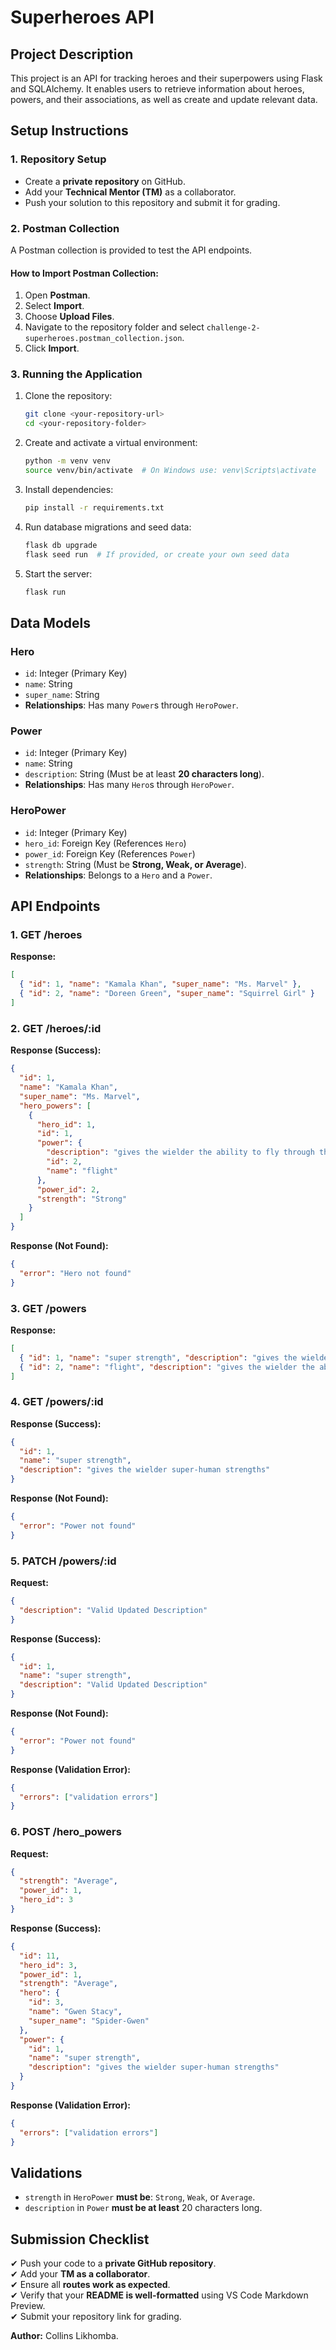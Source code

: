 # Superheroes API

## Project Description
This project is an API for tracking heroes and their superpowers using Flask and SQLAlchemy. It enables users to retrieve information about heroes, powers, and their associations, as well as create and update relevant data.

## Setup Instructions

### 1. Repository Setup
- Create a **private repository** on GitHub.
- Add your **Technical Mentor (TM)** as a collaborator.
- Push your solution to this repository and submit it for grading.

### 2. Postman Collection
A Postman collection is provided to test the API endpoints.

#### How to Import Postman Collection:
1. Open **Postman**.
2. Select **Import**.
3. Choose **Upload Files**.
4. Navigate to the repository folder and select `challenge-2-superheroes.postman_collection.json`.
5. Click **Import**.

### 3. Running the Application
1. Clone the repository:
   ```sh
   git clone <your-repository-url>
   cd <your-repository-folder>
   ```
2. Create and activate a virtual environment:
   ```sh
   python -m venv venv
   source venv/bin/activate  # On Windows use: venv\Scripts\activate
   ```
3. Install dependencies:
   ```sh
   pip install -r requirements.txt
   ```
4. Run database migrations and seed data:
   ```sh
   flask db upgrade
   flask seed run  # If provided, or create your own seed data
   ```
5. Start the server:
   ```sh
   flask run
   ```

## Data Models
### Hero
- `id`: Integer (Primary Key)
- `name`: String
- `super_name`: String
- **Relationships**: Has many `Power`s through `HeroPower`.

### Power
- `id`: Integer (Primary Key)
- `name`: String
- `description`: String (Must be at least **20 characters long**).
- **Relationships**: Has many `Hero`s through `HeroPower`.

### HeroPower
- `id`: Integer (Primary Key)
- `hero_id`: Foreign Key (References `Hero`)
- `power_id`: Foreign Key (References `Power`)
- `strength`: String (Must be **Strong, Weak, or Average**).
- **Relationships**: Belongs to a `Hero` and a `Power`.

## API Endpoints

### 1. GET /heroes
**Response:**
```json
[
  { "id": 1, "name": "Kamala Khan", "super_name": "Ms. Marvel" },
  { "id": 2, "name": "Doreen Green", "super_name": "Squirrel Girl" }
]
```

### 2. GET /heroes/:id
**Response (Success):**
```json
{
  "id": 1,
  "name": "Kamala Khan",
  "super_name": "Ms. Marvel",
  "hero_powers": [
    {
      "hero_id": 1,
      "id": 1,
      "power": {
        "description": "gives the wielder the ability to fly through the skies at supersonic speed",
        "id": 2,
        "name": "flight"
      },
      "power_id": 2,
      "strength": "Strong"
    }
  ]
}
```
**Response (Not Found):**
```json
{
  "error": "Hero not found"
}
```

### 3. GET /powers
**Response:**
```json
[
  { "id": 1, "name": "super strength", "description": "gives the wielder super-human strengths" },
  { "id": 2, "name": "flight", "description": "gives the wielder the ability to fly through the skies at supersonic speed" }
]
```

### 4. GET /powers/:id
**Response (Success):**
```json
{
  "id": 1,
  "name": "super strength",
  "description": "gives the wielder super-human strengths"
}
```
**Response (Not Found):**
```json
{
  "error": "Power not found"
}
```

### 5. PATCH /powers/:id
**Request:**
```json
{
  "description": "Valid Updated Description"
}
```
**Response (Success):**
```json
{
  "id": 1,
  "name": "super strength",
  "description": "Valid Updated Description"
}
```
**Response (Not Found):**
```json
{
  "error": "Power not found"
}
```
**Response (Validation Error):**
```json
{
  "errors": ["validation errors"]
}
```

### 6. POST /hero_powers
**Request:**
```json
{
  "strength": "Average",
  "power_id": 1,
  "hero_id": 3
}
```
**Response (Success):**
```json
{
  "id": 11,
  "hero_id": 3,
  "power_id": 1,
  "strength": "Average",
  "hero": {
    "id": 3,
    "name": "Gwen Stacy",
    "super_name": "Spider-Gwen"
  },
  "power": {
    "id": 1,
    "name": "super strength",
    "description": "gives the wielder super-human strengths"
  }
}
```
**Response (Validation Error):**
```json
{
  "errors": ["validation errors"]
}
```

## Validations
- `strength` in `HeroPower` **must be**: `Strong`, `Weak`, or `Average`.
- `description` in `Power` **must be at least** 20 characters long.

## Submission Checklist
✔ Push your code to a **private GitHub repository**.  
✔ Add your **TM as a collaborator**.  
✔ Ensure all **routes work as expected**.  
✔ Verify that your **README is well-formatted** using VS Code Markdown Preview.  
✔ Submit your repository link for grading.  

**Author:** Collins Likhomba.



